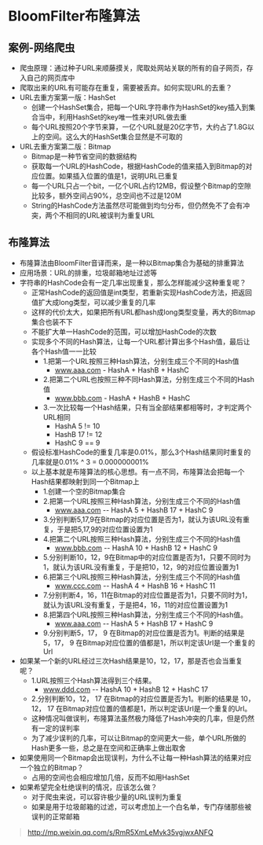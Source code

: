 # BloomFilter布隆算法

## 案例-网络爬虫
* 爬虫原理：通过种子URL来顺藤摸关，爬取处网站关联的所有的自子网页，存入自己的网页库中
* 爬取出来的URL有可能存在重复，需要被丢弃。如何实现URL的去重？
* URL去重方案第一版：HashSet
	* 创建一个HashSet集合，把每一个URL字符串作为HashSet的key插入到集合当中，利用HashSet的key唯一性来对URL做去重
	* 每个URL按照20个字节来算，一亿个URL就是20亿字节，大约占了1.8G以上的空间。这么大的HashSet集合显然是不可取的
* URL去重方案第二版：Bitmap
	* Bitmap是一种节省空间的数据结构
	* 获取每一个URL的HashCode，根据HashCode的值来插入到Bitmap的对应位置。如果插入位置的值是1，说明URL已重复
	* 每一个URL只占一个bit，一亿个URL占约12MB，假设整个Bitmap的空隙比较多，额外空间占90%，总空间也不过是120M
	* String的HashCode方法虽然尽可能做到均匀分布，但仍然免不了会有冲突，两个不相同的URL被误判为重复URL

## 布隆算法
* 布隆算法由BloomFilter音译而来，是一种以Bitmap集合为基础的排重算法
* 应用场景：URL的排重，垃圾邮箱地址过滤等
* 字符串的HashCode会有一定几率出现重复，那么怎样能减少这种重复呢？
	* 正常HashCode的返回值是int类型，若重新实现HashCode方法，把返回值扩大成long类型，可以减少重复的几率
	* 这样的代价太大，如果把所有URL都hash成long类型变量，再大的Bitmap集合也装不下
	* 不能扩大单一HashCode的范围，可以增加HashCode的次数
	* 实现多个不同的Hash算法，让每一个URL都计算出多个Hash值，最后让各个Hash值一一比较
		* 1.把第一个URL按照三种Hash算法，分别生成三个不同的Hash值
			* www.aaa.com - HashA + HashB + HashC
		* 2.把第二个URL也按照三种不同Hash算法，分别生成三个不同的Hash值
			* www.bbb.com - HashA + HashB + HashC
		* 3.一次比较每一个Hash结果，只有当全部结果都相等时，才判定两个URL相同
			* HashA		5		!=		10
			* HashB		17		!=		12
			* HashC		9		==		9
	* 假设标准HashCode的重复几率是0.01%，那么3个Hash结果同时重复的几率就是0.01% ^ 3 = 0.000000001%
	* 以上基本就是布隆算法的核心思想。有一点不同，布隆算法会把每一个Hash结果都映射到同一个Bitmap上
		* 1.创建一个空的Bitmap集合
		* 2.把第一个URL按照三种Hash算法，分别生成三个不同的Hash值
			* www.aaa.com -- HashA 5 + HashB 17 + HashC 9
		* 3.分别判断5,17,9在Bitmap的对应位置是否为1，就认为该URL没有重复，于是把5,17,9的对应位置设置为1
		* 4.把第二个URL按照三种Hash算法，分别生成三个不同的Hash值
			* www.bbb.com -- HashA 10 + HashB 12 + HashC 9
		* 5.分别判断10，12，9在Bitmap中的对应位置是否为1，只要不同时为1，就认为该URL没有重复，于是把10，12，9的对应位置设置为1
		* 6.把第三个URL按照三种Hash算法，分别生成三个不同的Hash值
			* www.ccc.com -- HashA 4 + HashB 16 + HashC 11
		* 7.分别判断4，16，11在Bitmap的对应位置是否为1，只要不同时为1，就认为该URL没有重复，于是把4，16，11的对应位置设置为1
		* 8.把第四个URL按照三种Hash算法，分别生成三个不同的Hash值。
			* www.aaa.com -- HashA 5 + HashB 17 + HashC 9
		* 9.分别判断5，17， 9 在Bitmap的对应位置是否为1。判断的结果是 5，17， 9 在Bitmap对应位置的值都是1，所以判定该Url是一个重复的Url
* 如果某一个新的URL经过三次Hash结果是10，12，17，那是否也会当重复呢？
	* 1.URL按照三个Hash算法得到三个结果。
		* www.ddd.com -- HashA 10 + HashB 12 + HashC 17
	* 2.分别判断10，12， 17 在Bitmap的对应位置是否为1。判断的结果是 10，12， 17 在Bitmap对应位置的值都是1，所以判定该Url是一个重复的Url。
	* 这种情况叫做误判，布隆算法虽然极力降低了Hash冲突的几率，但是仍然有一定的误判率
	* 为了减少误判的几率，可以让Bitmap的空间更大一些，单个URL所做的Hash更多一些，总之是在空间和正确率上做出取舍
* 如果使用同一个Bitmap会出现误判，为什么不让每一种Hash算法的结果对应一个独立的Bitmap？
	* 占用的空间也会相应增加几倍，反而不如用HashSet
* 如果希望完全杜绝误判的情况，应该怎么做？
	* 对于爬虫来说，可以容许极少量的URL误判为重复
	* 如果是用于垃圾邮箱的过滤，可以考虑加上一个白名单，专门存储那些被误判的正常邮箱
			


> http://mp.weixin.qq.com/s/RmR5XmLeMvk35vgjwxANFQ